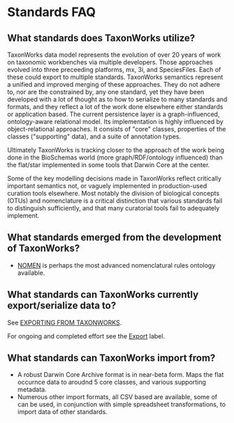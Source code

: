 
# Standards FAQ

## What standards does TaxonWorks utilize?

TaxonWorks data model represents the evolution of over 20 years of work on taxonomic workbenches via multiple developers. Those approaches evolved into three preceeding platforms, mx, 3i, and SpeciesFiles. Each of these could export to multiple standards. TaxonWorks semantics represent a unified and improved merging of these approaches. They do not adhere to, nor are the constrained by, any one standard, yet they have been developed with a lot of thought as to how to serialize to many standards and formats, and they reflect a lot of the work done elsewhere either standards or application based. The current persistence layer is a graph-influenced, ontology-aware relational model. Its implementation is highly influenced by object-relational approaches. It consists of "core" classes, properties of the classes ("supporting" data), and a suite of annotation types.

Ultimately TaxonWorks is tracking closer to the approach of the work being done in the BioSchemas world (more graph/RDF/ontology influenced) than the flat/star implemented in some tools that Darwin Core at the center.

Some of the key modelling decisions made in TaxonWorks reflect critically important semantics not, or vaguely implemented in production-used curation tools elsewhere.  Most notably the division of biological concepts (OTUs) and nomenclature is a critical distinction that various standards fail to distinguish sufficiently, and that many curatorial tools fail to adequately implement.

## What standards emerged from the development of TaxonWorks?

* [NOMEN](https://github.com/SpeciesFileGroup/nomen) is perhaps the most advanced nomenclatural rules ontology available. 

## What standards can TaxonWorks currently export/serialize data to?

See [EXPORTING FROM TAXONWORKS](https://github.com/SpeciesFileGroup/taxonworks_doc/blob/master/manuals/EXPORTING_FROM_TAXONWORKS.md).

For ongoing and completed effort see the [Export](https://github.com/SpeciesFileGroup/taxonworks/issues?q=is%3Aissue+is%3Aopen+label%3Aexport) label.

## What standards can TaxonWorks import from?

* A robust Darwin Core Archive format is in near-beta form. Maps the flat occurnce data to aroudnd 5 core classes, and various supporting metadata.
* Numerous other import formats, all CSV based are available, some of can be used, in conjunction with simple spreadsheet transformations, to import data of other standards.
